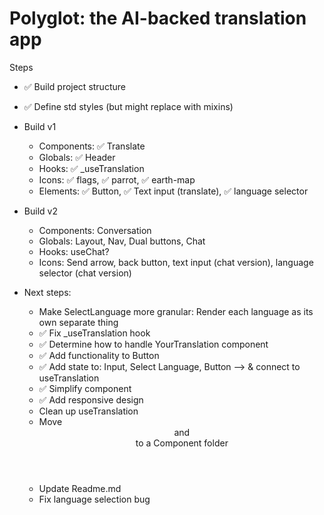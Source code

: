 # Polyglot: the AI-backed translation app

Steps
- ✅ Build project structure
- ✅ Define std styles (but might replace with mixins)
- Build v1
    - Components: ✅ Translate
    - Globals: ✅ Header
    - Hooks: ✅ _useTranslation
    - Icons: ✅ flags, ✅ parrot, ✅ earth-map
    - Elements: ✅ Button, ✅ Text input (translate), ✅ language selector
- Build v2
    - Components: Conversation
    - Globals: Layout, Nav, Dual buttons, Chat
    - Hooks: useChat?
    - Icons: Send arrow, back button, text input (chat version), language selector (chat version)

- Next steps:
    - Make SelectLanguage more granular: Render each language as its own separate thing
    - ✅ Fix _useTranslation hook
    - ✅ Determine how to handle YourTranslation component
    - ✅ Add functionality to Button
    - ✅ Add state to: Input, Select Language, Button --> & connect to useTranslation
    - ✅ Simplify <SelectLanugage> component
    - ✅ Add responsive design
    - Clean up useTranslation
    - Move <Header> and <Main> to a Component folder
    - Update Readme.md
    - Fix language selection bug

